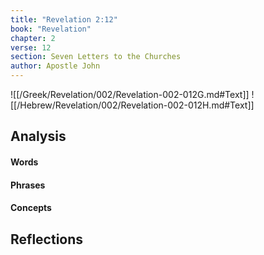 ```yaml
---
title: "Revelation 2:12"
book: "Revelation"
chapter: 2
verse: 12
section: Seven Letters to the Churches
author: Apostle John
---
```

![[/Greek/Revelation/002/Revelation-002-012G.md#Text]]
![[/Hebrew/Revelation/002/Revelation-002-012H.md#Text]]

## Analysis

#### Words

#### Phrases

#### Concepts

## Reflections
